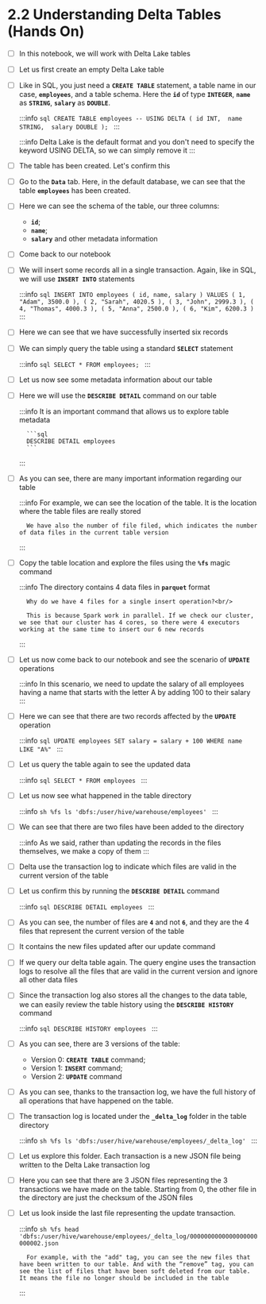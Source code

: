 # 2.2 Understanding Delta Tables (Hands On)

- [ ] In this notebook, we will work with Delta Lake tables <br/>

- [ ] Let us first create an empty Delta Lake table <br/>

- [ ] Like in SQL, you just need a **`CREATE TABLE`** statement, a table name in our case, **`employees`**, and a table schema. Here the **`id`** of type **`INTEGER`**, **`name`** as **`STRING`**, **`salary`** as **`DOUBLE`**.

    :::info
        ```sql
        CREATE TABLE employees
        -- USING DELTA
        (
            id INT, 
            name STRING, 
            salary DOUBLE
        );
        ```
    :::

    :::info
        Delta Lake is the default format and you don't need to specify the keyword USING DELTA, so we can simply remove it
    :::

- [ ] The table has been created. Let's confirm this <br/>

- [ ] Go to the **`Data`** tab. Here, in the default database, we can see that the table **`employees`** has been created. <br/>

- [ ] Here we can see the schema of the table, our three columns:
    
    - **`id`**;
    - **`name`**;
    - **`salary`** and other metadata information

- [ ] Come back to our notebook <br/>

- [ ] We will insert some records all in a single transaction. Again, like in SQL, we will use **`INSERT INTO`** statements

    :::info
        ```sql
        INSERT INTO employees (
            id, name, salary
        ) VALUES (
            1, "Adam", 3500.0
        ),
        (
            2, "Sarah", 4020.5
        ),
        (
            3, "John", 2999.3
        ),
        (
            4, "Thomas", 4000.3
        ),
        (
            5, "Anna", 2500.0
        ),
        (
            6, "Kim", 6200.3
        )
        ```
    :::

- [ ] Here we can see that we have successfully inserted six records <br/>

- [ ] We can simply query the table using a standard **`SELECT`** statement

    :::info
        ```sql
        SELECT * FROM employees;
        ```
    :::

- [ ] Let us now see some metadata information about our table <br/>

- [ ] Here we will use the **`DESCRIBE DETAIL`** command on our table

    :::info
        It is an important command that allows us to explore table metadata

        ```sql
        DESCRIBE DETAIL employees
        ```
    :::

- [ ] As you can see, there are many important information regarding our table

    :::info
        For example, we can see the location of the table. It is the location where the table files are really stored<br/>

        We have also the number of file filed, which indicates the number of data files in the current table version
    :::

- [ ] Copy the table location and explore the files using the **`%fs`** magic command

    :::info
        The directory contains 4 data files in **`parquet`** format<br/>

        Why do we have 4 files for a single insert operation?<br/>

        This is because Spark work in parallel. If we check our cluster, we see that our cluster has 4 cores, so there were 4 executors working at the same time to insert our 6 new records
    :::

- [ ] Let us now come back to our notebook and see the scenario of **`UPDATE`** operations

    :::info
        In this scenario, we need to update the salary of all employees having a name that starts with the letter A by adding 100 to their salary
    :::

- [ ] Here we can see that there are two records affected by the **`UPDATE`** operation

    :::info
        ```sql
        UPDATE employees
        SET salary = salary + 100
        WHERE name LIKE "A%"
        ```
    :::

- [ ] Let us query the table again to see the updated data

    :::info
        ```sql
        SELECT * FROM employees
        ```
    :::

- [ ] Let us now see what happened in the table directory

    :::info
        ```sh
        %fs ls 'dbfs:/user/hive/warehouse/employees'
        ```
    :::

- [ ] We can see that there are two files have been added to the directory

    :::info
        As we said, rather than updating the records in the files themselves, we make a copy of them
    :::

- [ ] Delta use the transaction log to indicate which files are valid in the current version of the table<br/>

- [ ] Let us confirm this by running the **`DESCRIBE DETAIL`** command

    :::info
        ```sql
        DESCRIBE DETAIL employees
        ```
    :::

- [ ] As you can see, the number of files are **`4`** and not **`6`**, and they are the 4 files that represent the current version of the table<br/>

- [ ] It contains the new files updated after our update command<br/>

- [ ] If we query our delta table again. The query engine uses the transaction logs to resolve all the files that are valid in the current version and ignore all other data files<br/>

- [ ] Since the transaction log also stores all the changes to the data table, we can easily review the table history using the **`DESCRIBE HISTORY`** command

    :::info
        ```sql
        DESCRIBE HISTORY employees
        ```
    :::

- [ ] As you can see, there are 3 versions of the table:

    - Version 0: **`CREATE TABLE`** command;
    - Version 1: **`INSERT`** command;
    - Version 2: **`UPDATE`** command

- [ ] As you can see, thanks to the transaction log, we have the full history of all operations that have happened on the table. <br/>

- [ ] The transaction log is located under the **`_delta_log`** folder in the table directory

    :::info
        ```sh
        %fs ls 'dbfs:/user/hive/warehouse/employees/_delta_log'
        ```
    :::

- [ ] Let us explore this folder. Each transaction is a new JSON file being written to the Delta Lake transaction log<br/>

- [ ] Here you can see that there are 3 JSON files representing the 3 transactions we have made on the table. Starting from 0, the other file in the directory are just the checksum of the JSON files<br/>

- [ ] Let us look inside the last file representing the update transaction.

    :::info
        ```sh
        %fs head 'dbfs:/user/hive/warehouse/employees/_delta_log/0000000000000000000000002.json
        ```

        For example, with the "add" tag, you can see the new files that have been written to our table. And with the “remove” tag, you can see the list of files that have been soft deleted from our table. It means the file no longer should be included in the table
    :::